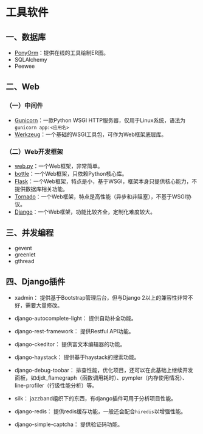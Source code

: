 # 工具软件

## 一、数据库
- [PonyOrm](https://ponyorm.org/)：提供在线的工具绘制ER图。
- SQLAlchemy
- Peewee

## 二、Web
### （一）中间件
- [Gunicorn](https://gunicorn.org/)：一款Python WSGI HTTP服务器，仅用于Linux系统，语法为`gunicorn app:<应用名>`
- [Werkzeug](https://werkzeug-docs-cn.readthedocs.io/zh_CN/latest/)：一个基础的WSGI工具包，可作为Web框架底层库。

### （二）Web开发框架
- [web.py](https://webpy.org/)：一个Web框架，非常简单。
- [bottle](https://www.osgeo.cn/bottle/)：一个Web框架，只依赖Python核心库。
- [Flask](https://flask.palletsprojects.com/en/2.0.x/)：一个Web框架，特点是小，基于WSGI，框架本身只提供核心能力，不提供数据库相关功能。
- [Tornado](https://www.tornadoweb.org/en/stable/)：一个Web框架，特点是高性能（异步和非阻塞），不基于WSGI协议。
- [Django](https://www.djangoproject.com/)：一个Web框架，功能比较齐全，定制化难度较大。


## 三、并发编程
- gevent
- greenlet
- gthread


## 四、Django插件
- xadmin：
提供基于Bootstrap管理后台，但与Django 2以上的兼容性非常不好，需要大量修改。

- django-autocomplete-light：
提供自动补全功能。

- django-rest-framework：
提供Restful API功能。

- django-ckeditor：
提供富文本编辑器的功能。

- django-haystack：
提供基于haystack的搜索功能。

- django-debug-toobar：
排查性能，优化项目，还可以在此基础上继续开发面板，如djdt_flamegraph（函数调用耗时）、pympler（内存使用情况）、line-profiler（行级性能分析）等。

- silk：
jazzband组织下的东西，有django插件可用于分析项目性能。

- django-redis：
提供redis缓存功能，一般还会配合`hiredis`以增强性能。

- django-simple-captcha：
提供验证码功能。